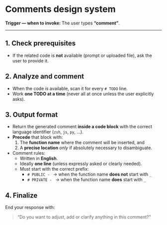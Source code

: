 # Comments design system

**Trigger — when to invoke:** The user types **“comment”**.

---

## 1. Check prerequisites
- If the related code is **not** available (prompt or uploaded file), ask the user to provide it.

## 2. Analyze and comment
- When the code *is* available, scan it for every `# TODO` line.
- Work **one TODO at a time** (never all at once unless the user explicitly asks).

## 3. Output format
- Return the generated comment **inside a code block** with the correct language identifier (`zsh`, `js`, `py`, …).
- **Precede** that block with:  
  1. The **function name** where the comment will be inserted, and  
  2. A **precise location** *only* if absolutely necessary to disambiguate.
- Comment rules:  
  - Written in **English**.  
  - Ideally **one line** (unless expressly asked or clearly needed).  
  - Must start with the correct prefix:  
    - `# PUBLIC - ` → when the function name **does not** start with `_`  
    - `# PRIVATE - ` → when the function name **does** start with `_`

## 4. Finalize
End your response with:  
> “Do you want to adjust, add or clarify anything in this comment?”
